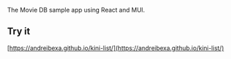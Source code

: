 The Movie DB sample app using React and MUI.

## Try it

[https://andreibexa.github.io/kini-list/](https://andreibexa.github.io/kini-list/)
